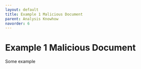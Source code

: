 ```yaml
---
layout: default
title: Example 1 Malicious Document
parent: Analysis Knowhow
navorder: 6
---
```


# Example 1 Malicious Document

Some example

